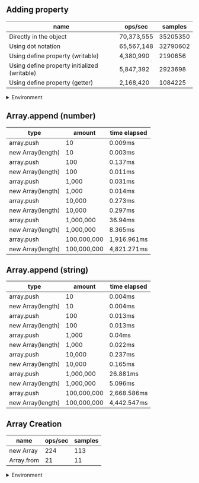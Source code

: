 ## Adding property

|name|ops/sec|samples|
|-|-|-|
|Directly in the object|70,373,555|35205350|
|Using dot notation|65,567,148|32790602|
|Using define property (writable)|4,380,990|2190656|
|Using define property initialized (writable)|5,847,392|2923698|
|Using define property (getter)|2,168,420|1084225|


<details>
<summary>Environment</summary>

* __Machine:__ linux x64 | 4 vCPUs | 7.6GB Mem
* __Run:__ Tue May 06 2025 18:01:33 GMT+0000 (Coordinated Universal Time)
* __Node:__ `v20.19.1`
</details>

<!--
{"environment":{"platform":"linux","arch":"x64","cpus":4,"totalMemory":7.597835540771484},"benchmarks":[{"name":"Directly in the object","samples":35205350,"opsSec":70373555.00795437},{"name":"Using dot notation","samples":32790602,"opsSec":65567148.763722405},{"name":"Using define property (writable)","samples":2190656,"opsSec":4380990.890891661},{"name":"Using define property initialized (writable)","samples":2923698,"opsSec":5847392.994440001},{"name":"Using define property (getter)","samples":1084225,"opsSec":2168420.257947742}]}-->

## Array.append (number)

|type|amount|time elapsed|
|-|-|-|
array.push|10|0.009ms
new Array(length)|10|0.003ms
array.push|100|0.137ms
new Array(length)|100|0.011ms
array.push|1,000|0.031ms
new Array(length)|1,000|0.014ms
array.push|10,000|0.273ms
new Array(length)|10,000|0.297ms
array.push|1,000,000|36.94ms
new Array(length)|1,000,000|8.365ms
array.push|100,000,000|1,916.961ms
new Array(length)|100,000,000|4,821.271ms
## Array.append (string)

|type|amount|time elapsed|
|-|-|-|
array.push|10|0.004ms
new Array(length)|10|0.004ms
array.push|100|0.013ms
new Array(length)|100|0.013ms
array.push|1,000|0.04ms
new Array(length)|1,000|0.022ms
array.push|10,000|0.237ms
new Array(length)|10,000|0.165ms
array.push|1,000,000|26.881ms
new Array(length)|1,000,000|5.096ms
array.push|100,000,000|2,668.586ms
new Array(length)|100,000,000|4,442.547ms

## Array Creation

|name|ops/sec|samples|
|-|-|-|
|new Array|224|113|
|Array.from|21|11|


<details>
<summary>Environment</summary>

* __Machine:__ linux x64 | 4 vCPUs | 7.6GB Mem
* __Run:__ Tue May 06 2025 18:10:22 GMT+0000 (Coordinated Universal Time)
* __Node:__ `v20.19.1`
</details>

<!--
{"environment":{"platform":"linux","arch":"x64","cpus":4,"totalMemory":7.597835540771484},"benchmarks":[{"name":"new Array","samples":113,"opsSec":224.74698476710483},{"name":"Array.from","samples":11,"opsSec":21.376689135205826}]}-->
